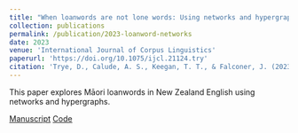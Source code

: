 ```yaml
---
title: "When loanwords are not lone words: Using networks and hypergraphs to explore Māori loanwords in New Zealand English"
collection: publications
permalink: /publication/2023-loanword-networks
date: 2023
venue: 'International Journal of Corpus Linguistics'
paperurl: 'https://doi.org/10.1075/ijcl.21124.try'
citation: 'Trye, D., Calude, A. S., Keegan, T. T., & Falconer, J. (2023). "When loanwords are not lone words: Using networks and hypergraphs to explore Māori loanwords in New Zealand English." *International Journal of Corpus Linguistics*. *28*(4), 461-499.'
---
```


This paper explores Māori loanwords in New Zealand English using networks and hypergraphs.

[Manuscript](http://dgt12.github.io/files/IJCL_am.pdf)
[Code](https://github.com/Waikato/kiwiwords/tree/master/loanword_networks)
